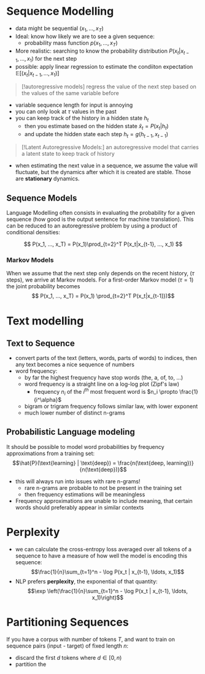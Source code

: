# Sequence Modelling

- data might be sequential $(x_1, ..., x_T)$  
- Ideal: know how likely we are to see a given sequence:
	- probability mass function $p(x_1, ..., x_T)$
- More realistic: searching to know the probability distribution $P(x_t|x_{t-1}, ..., x_1)$ for the next step
- possible: apply linear regression to estimate the condiiton expectation $\mathbb{E}[(x_t | x_{t-1}, ..., x_1)]$   

>[!autoregressive models]
> regress the value of the next step based on the values of the same variable before

- variable sequence length for input is annoying
- you can only look at $\tau$ values in the past
- you can keep track of the history in a hidden state $h_t$
	- then you estimate based on the hidden state $\hat{x}_t = P(x_t | h_t)$
	- and update the hidden state each step $h_t = g(h_{t-1}, x_{t-1})$

>[!Latent Autoregressive Models:]
> an autoregressive model that carries a latent state to keep track of history

- when estimating the next value in a sequence, we assume the value will fluctuate, but the dynamics after which it is created are stable. Those are **stationary** dynamics.

## Sequence Models
Language Modelling often consists in evaluating the probability for a given sequence (how good is the output sentence for machine translation). This can be reduced to an autoregressive problem by using a product of conditional densities:

$$ P(x_1, ..., x_T) = P(x_1)\prod_{t=2}^T P(x_t|x_{t-1}, ..., x_1) $$ 
### Markov Models
When we assume that the next step only depends on the recent history, ($\tau$ steps), we arrive at Markov models. For a first-order Markov model ($\tau=1$) the joint probability becomes
$$ P(x_1, ..., x_T) = P(x_1) \prod_{t=2}^T P(x_t|x_{t-1]})$$ 
# Text modelling

## Text to Sequence

- convert parts of the text (letters, words, parts of words) to indices, then any text becomes a nice sequence of numbers
- word frequency:
	- by far the highest frequency have stop words (the, a, of, to, ...)
	- word frequency is a straight line on a log-log plot (Zipf's law)
		- frequency $n_i$ of the $i^{th}$ most frequent word is $n_i \propto \frac{1}{i^\alpha}$ 
	- bigram or trigram frequency follows similar law, with lower exponent
	- much lower number of distinct n-grams

## Probabilistic Language modeling
It should be possible to model word probabilities by frequency approximations from a training set: $$\hat{P}(\text{learning} | \text{deep}) = \frac{n(\text{deep, learning})}{n(\text{deep})}$$
- this will always run into issues with rare n-grams!
	- rare n-grams are probable to not be present in the training set
	- then frequency estimations will be meaningless
- Frequency approximations are unable to include meaning, that certain words should preferably appear in similar contexts


# Perplexity
- we can calculate the cross-entropy loss averaged over all tokens of a sequence to have a measure of how well the model is encoding this sequence: $$\frac{1}{n}\sum_{t=1}^n - \log P(x_t | x_{t-1}, \ldots, x_1)$$
- NLP prefers **perplexity**, the exponential of that quantity: $$\exp \left(\frac{1}{n}\sum_{t=1}^n - \log P(x_t | x_{t-1}, \ldots, x_1)\right)$$

# Partitioning Sequences
If you have a corpus with number of tokens $T$, and want to train on sequence pairs (input - target) of fixed length $n$:
- discard the first $d$ tokens where $d \in [0, n)$
- partition the